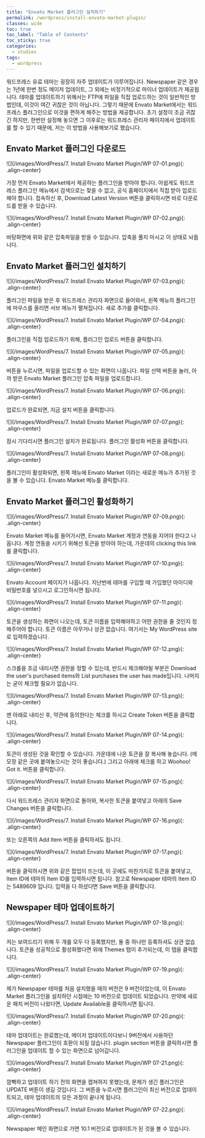 ```yaml
---
title: "Envato Market 플러그인 설치하기"
permalink: /wordpress/install-envato-market-plugin/
classes: wide
toc: true
toc_label: "Table of Contents"
toc_sticky: true
categories:
  - studies
tags:
  - wordpress
---
```


워드프레스 유료 테마는 굉장히 자주 업데이트가 이루어집니다. Newspaper 같은 경우는 1년에 한번 정도 메이저 업데이트, 그 외에는 비정기적으로 마이너 업데이트가 제공됩니다. 테마를 업데이트하기 위해서는 FTP에 파일을 직접 업로드하는 것이 일반적인 방법인데, 이것이 여간 귀찮은 것이 아닙니다. 그렇기 때문에 Envato Market에서는 워드프레스 플러그인으로 이것을 편하게 해주는 방법을 제공합니다. 초기 설정이 조금 귀찮긴 하지만, 한번만 설정해 놓으면 그 이후로는 워드프레스 관리자 페이지에서 업데이트를 할 수 있기 때문에, 저는 이 방법을 사용해보기로 했습니다.

## Envato Market 플러그인 다운로드

![](/images/WordPress/7. Install Envato Market Plugin/WP 07-01.png){: .align-center}

가장 먼저 Envato Market에서 제공하는 플러그인을 받아야 합니다. 아쉽게도 워드프레스 플러그인 메뉴에서 검색으로는 찾을 수 없고, 공식 홈페이지에서 직접 받아 업로드해야 합니다. 접속하신 후, Download Latest Version 버튼을 클릭하시면 바로 다운로드를 받을 수 있습니다.

![](/images/WordPress/7. Install Envato Market Plugin/WP 07-02.png){: .align-center}

바탕화면에 위와 같은 압축파일을 받을 수 있습니다. 압축을 풀지 마시고 이 상태로 놔둡니다.

## Envato Market 플러그인 설치하기

![](/images/WordPress/7. Install Envato Market Plugin/WP 07-03.png){: .align-center}

플러그인 파일을 받은 후 워드프레스 관리자 화면으로 들어와서, 왼쪽 메뉴의 플러그인에 마우스를 올리면 서브 메뉴가 펼쳐집니다. 새로 추가를 클릭합니다.

![](/images/WordPress/7. Install Envato Market Plugin/WP 07-04.png){: .align-center}

플러그인을 직접 업로드하기 위해, 플러그인 업로드 버튼을 클릭합니다.

![](/images/WordPress/7. Install Envato Market Plugin/WP 07-05.png){: .align-center}

버튼을 누르시면, 파일을 업로드할 수 있는 화면이 나옵니다. 파일 선택 버튼을 눌러, 아까 받은 Envato Market 플러그인 압축 파일을 업로드합니다.

![](/images/WordPress/7. Install Envato Market Plugin/WP 07-06.png){: .align-center}

업로드가 완료되면, 지금 설치 버튼을 클릭합니다.

![](/images/WordPress/7. Install Envato Market Plugin/WP 07-07.png){: .align-center}

잠시 기다리시면 플러그인 설치가 완료됩니다. 플러그인 활성화 버튼을 클릭합니다.

![](/images/WordPress/7. Install Envato Market Plugin/WP 07-08.png){: .align-center}

플러그인이 활성화되면, 왼쪽 메뉴에 Envato Market 이라는 새로운 메뉴가 추가된 것을 볼 수 있습니다. Envato Market 메뉴를 클릭합니다.

## Envato Market 플러그인 활성화하기

![](/images/WordPress/7. Install Envato Market Plugin/WP 07-09.png){: .align-center}

Envato Market 메뉴를 들어가시면, Envato Market 계정과 연동을 지어야 한다고 나옵니다. 계정 연동을 시키기 위해선 토큰을 받아야 하는데, 가운데의 clicking this link를 클릭합니다.

![](/images/WordPress/7. Install Envato Market Plugin/WP 07-10.png){: .align-center}

Envato Account 페이지가 나옵니다. 지난번에 테마를 구입할 때 가입했던 아이디와 비밀번호를 넣으시고 로그인하시면 됩니다.

![](/images/WordPress/7. Install Envato Market Plugin/WP 07-11.png){: .align-center}

토큰을 생성하는 화면이 나오는데, 토큰 이름을 입력해야하고 어떤 권한을 줄 것인지 정해주어야 합니다. 토큰 이름은 아무거나 상관 없습니다. 여기서는 My WordPress site로 입력하겠습니다.

![](/images/WordPress/7. Install Envato Market Plugin/WP 07-12.png){: .align-center}

스크롤을 조금 내리시면 권한을 정할 수 있는데, 반드시 체크해야될 부분은 Download the user's purchased items와 List purchases the user has made입니다. 나머지는 굳이 체크할 필요가 없습니다.

![](/images/WordPress/7. Install Envato Market Plugin/WP 07-13.png){: .align-center}

맨 아래로 내리신 후, 약관에 동의한다는 체크를 하시고 Create Token 버튼을 클릭합니다.

![](/images/WordPress/7. Install Envato Market Plugin/WP 07-14.png){: .align-center}

토큰이 생성된 것을 확인할 수 있습니다. 가운데에 나온 토큰을 잘 복사해 놓습니다. (메모장 같은 곳에 붙여놓으시는 것이 좋습니다.) 그리고 아래에 체크를 하고 Woohoo! Got it. 버튼을 클릭합니다.

![](/images/WordPress/7. Install Envato Market Plugin/WP 07-15.png){: .align-center}

다시 워드프레스 관리자 화면으로 돌아와, 복사한 토큰을 붙여넣고 아래의 Save Changes 버튼을 클릭합니다.

![](/images/WordPress/7. Install Envato Market Plugin/WP 07-16.png){: .align-center}

또는 오른쪽의 Add Item 버튼을 클릭하셔도 됩니다.

![](/images/WordPress/7. Install Envato Market Plugin/WP 07-17.png){: .align-center}

버튼을 클릭하시면 위와 같은 팝업이 뜨는데, 이 곳에도 마찬가지로 토큰을 붙여넣고, Item ID에 테마의 Item ID를 입력하시면 됩니다. 참고로 Newspaper 테마의 Item ID는 5489609 입니다. 입력을 다 하셨다면 Save 버튼을 클릭합니다.

## Newspaper 테마 업데이트하기

![](/images/WordPress/7. Install Envato Market Plugin/WP 07-18.png){: .align-center}

저는 보여드리기 위해 두 개를 모두 다 등록했지만, 둘 중 하나만 등록하셔도 상관 없습니다. 토큰을 성공적으로 활성화했다면 위에 Themes 탭이 추가되는데, 이 탭을 클릭합니다.

![](/images/WordPress/7. Install Envato Market Plugin/WP 07-19.png){: .align-center}

제가 Newspaper 테마를 처음 설치했을 때의 버전은 9 버전이었는데, 이 Envato Market 플러그인을 설치하던 시점에는 10 버전으로 업데이트 되었습니다. 만약에 새로운 패치 버전이 나왔다면, Update Available을 클릭하시면 됩니다.

![](/images/WordPress/7. Install Envato Market Plugin/WP 07-20.png){: .align-center}

테마 업데이트는 완료했는데, 메이저 업데이트이다보니 9버전에서 사용하던 Newspaper 플러그인이 호환이 되질 않습니다. plugin section 버튼을 클릭하시면 플러그인을 업데이트 할 수 있는 화면으로 넘어갑니다.

![](/images/WordPress/7. Install Envato Market Plugin/WP 07-21.png){: .align-center}

깜빡하고 업데이트 하기 전의 화면을 캡쳐하지 못했는데, 문제가 생긴 플러그인은 UPDATE 버튼이 생길 것입니다. 그 버튼을 누르시면 플러그인이 최신 버전으로 업데이트되고, 테마 업데이트의 모든 과정이 끝나게 됩니다.

![](/images/WordPress/7. Install Envato Market Plugin/WP 07-22.png){: .align-center}

Newspaper 메인 화면으로 가면 10.1 버전으로 업데이트가 된 것을 볼 수 있습니다.